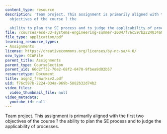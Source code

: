 ```yaml
---
content_type: resource
description: 'Team project. This assignment is primarily aligned with the first two
  objectives of the course ? the

  ability to plan the SE process and to judge the applicability of processes.'
file: /courses/esd-33-systems-engineering-summer-2004/f76c597b2224034a969b5882b32d74b2_asgn2_frmwrksv2.pdf
file_type: application/pdf
learning_resource_types:
- Assignments
license: https://creativecommons.org/licenses/by-nc-sa/4.0/
ocw_type: OCWFile
parent_title: Assignments
parent_type: CourseSection
parent_uid: 66d2ff32-70e2-68f2-0470-9fbea9d02b57
resourcetype: Document
title: asgn2_frmwrksv2.pdf
uid: f76c597b-2224-034a-969b-5882b32d74b2
video_files:
  video_thumbnail_file: null
video_metadata:
  youtube_id: null
---
```

Team project. This assignment is primarily aligned with the first two objectives of the course ? the
ability to plan the SE process and to judge the applicability of processes.